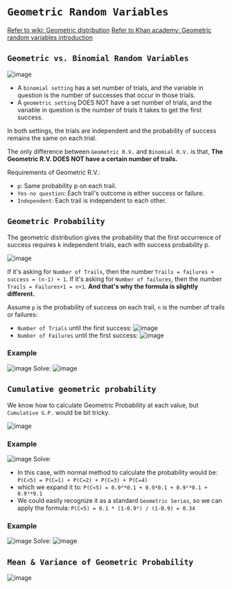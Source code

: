 # `Geometric Random Variables`


[Refer to wiki: Geometric distribution](https://www.wikiwand.com/en/Geometric_distribution)
[Refer to Khan academy: Geometric random variables introduction](https://www.khanacademy.org/math/ap-statistics/random-variables-ap/modal/v/geometric-random-variables-introduction)

## `Geometric vs. Binomial Random Variables`
![image](https://user-images.githubusercontent.com/14041622/44519111-9f574200-a6fe-11e8-8853-bb97da651ec3.png)

- A `binomial setting` has a set number of trials, and the variable in question is the number of successes that occur in those trials.
- A `geometric setting` DOES NOT have a set number of trials, and the variable in question is the number of trials it takes to get the first success.

In both settings, the trials are independent and the probability of success remains the same on each trial.

The only difference between `Geometric R.V.` and `Binomial R.V.` is that, 
**The Geometric R.V. DOES NOT have a certain number of trails.**

Requirements of Geometric R.V.:
- `p`: Same probability p on each trail.
- `Yes-no question`: Each trail's outcome is either success or failure.
- `Independent`: Each trail is independent to each other.


## `Geometric Probability`
The geometric distribution gives the probability that the first occurrence of success requires k independent trials, each with success probability p.

![image](https://user-images.githubusercontent.com/14041622/44616085-10703400-a87c-11e8-8aab-3003516c65d0.png)


If it's asking for `Number of Trails`, then the number `Trails = failures + success = (n-1) + 1`.
If it's asking for `Number of failures`, then the number `Trails = Failures+1 = n+1`.
**And that's why the formula is slightly different.**

Assume `p` is the probability of success on each trail, `n` is the number of trails or failures:
- `Number of Trials` until the first success:
![image](https://user-images.githubusercontent.com/14041622/44616098-372e6a80-a87c-11e8-8ce6-a6c2f6a42c46.png)
- `Number of Failures` until the first success:
![image](https://user-images.githubusercontent.com/14041622/44616095-309ff300-a87c-11e8-85d5-ee4a2c7a6cc7.png)


### Example
![image](https://user-images.githubusercontent.com/14041622/44615924-08ae9080-a878-11e8-8c36-9bbe1d53e88e.png)
Solve:
![image](https://user-images.githubusercontent.com/14041622/44616241-c2a8fb00-a87e-11e8-80f5-f9311adb2f5b.png)




## `Cumulative geometric probability`

We know how to calculate Geometric Probability at each value, but `Cumulative G.P.` would be bit tricky.

![image](https://user-images.githubusercontent.com/14041622/44616491-917ef980-a883-11e8-9ef4-3759d7500886.png)


### Example
![image](https://user-images.githubusercontent.com/14041622/44616397-84f9a180-a881-11e8-921d-c23810a9415c.png)
Solve:
- In this case, with normal method to calculate the probability would be:
`P(C<5) = P(C=1) + P(C=2) + P(C=3) + P(C=4)`
- which we expand it to:
`P(C<5) = 0.9⁰*0.1 + 0.9*0.1 + 0.9²*0.1 + 0.9³*0.1`
- We could easily recognize it as a standard `Geometric Series`, so we can apply the formula:
`P(C<5) = 0.1 * (1-0.9⁴) / (1-0.9) = 0.34`


### Example
![image](https://user-images.githubusercontent.com/14041622/44616505-bc694d80-a883-11e8-855a-33f0c0bd8517.png)
Solve:
![image](https://user-images.githubusercontent.com/14041622/44616525-10743200-a884-11e8-83f4-6bbaa83e99a7.png)



## `Mean & Variance of Geometric Probability`

![image](https://user-images.githubusercontent.com/14041622/44578538-78fcd980-a7c6-11e8-9843-6d1a493afe92.png)
